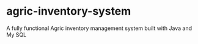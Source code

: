 # agric-inventory-system
A fully functional Agric inventory management system built with Java and My SQL
